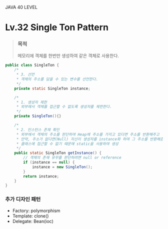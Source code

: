 JAVA 40 LEVEL
# Lv.32 Single Ton Pattern

> ### 목적
>
> 메모리에 객체를 한번만 생성하여 같은 객체로 사용한다.

```java
public class SingleTon {
    /*
     * 3. 선언
     * 객체의 주소를 담을 수 있는 변수를 선언한다.
     */
    private static SingleTon instance;

    /*
     * 1. 생성자 제한
     * 외부에서 객체를 접근할 수 없도록 생성자를 제한한다.
     */
    private SingleTon(){}

    /*
     * 2. 인스턴스 존재 확인
     * 외부에서 객체의 주소를 판단하여 Heap에 주소를 가지고 있다면 주소를 반환해주고
     * 만약, 주소가 없다면(Null) 자신이 생성자를 instance화 하여 그 주소를 반환해준다.
     * 클래스에 접근할 수 없기 때문에 static을 사용하여 생성 
     */
    public static SingleTon getInstance() {
        // 객체의 존재 유무를 판단하려면 null or reference
        if (instance == null) {
            instance = new SingleTon();
        }
        return instance;
    }
}
```


 

### 추가 디자인 패턴
- Factory: polymorphism
- Template: clone()
- Delegate: Bean(ioc)